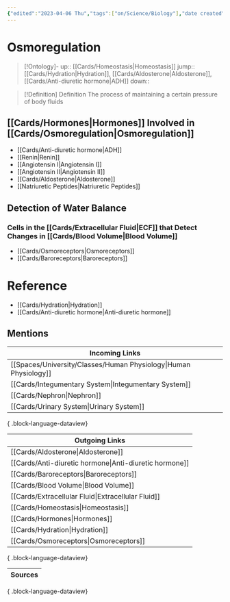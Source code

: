 ```yaml
---
{"edited":"2023-04-06 Thu","tags":["on/Science/Biology"],"date created":"2022-04-13 Wed","dg-publish":true,"permalink":"/cards/osmoregulation/","dgPassFrontmatter":true}
---
```


# Osmoregulation

> [!Ontology]-
> up:: [[Cards/Homeostasis\|Homeostasis]]
> jump:: [[Cards/Hydration\|Hydration]], [[Cards/Aldosterone\|Aldosterone]], [[Cards/Anti-diuretic hormone\|ADH]]
> down:: 

> [!Definition] Definition
> The process of maintaining a certain pressure of body fluids

## [[Cards/Hormones\|Hormones]] Involved in [[Cards/Osmoregulation\|Osmoregulation]]
- [[Cards/Anti-diuretic hormone\|ADH]]
- [[Renin\|Renin]]
- [[Angiotensin I\|Angiotensin I]]
- [[Angiotensin II\|Angiotensin II]]
- [[Cards/Aldosterone\|Aldosterone]]
- [[Natriuretic Peptides\|Natriuretic Peptides]]
## Detection of Water Balance

### Cells in the [[Cards/Extracellular Fluid\|ECF]] that Detect Changes in [[Cards/Blood Volume\|Blood Volume]]
- [[Cards/Osmoreceptors\|Osmoreceptors]]
- [[Cards/Baroreceptors\|Baroreceptors]]
# Reference
- [[Cards/Hydration\|Hydration]]
- [[Cards/Anti-diuretic hormone\|Anti-diuretic hormone]]

## Mentions
| Incoming Links                                                      |
| ------------------------------------------------------------------- |
| [[Spaces/University/Classes/Human Physiology\|Human Physiology]] |
| [[Cards/Integumentary System\|Integumentary System]]             |
| [[Cards/Nephron\|Nephron]]                                       |
| [[Cards/Urinary System\|Urinary System]]                         |

{ .block-language-dataview}

| Outgoing Links                                            |
| --------------------------------------------------------- |
| [[Cards/Aldosterone\|Aldosterone]]                     |
| [[Cards/Anti-diuretic hormone\|Anti-diuretic hormone]] |
| [[Cards/Baroreceptors\|Baroreceptors]]                 |
| [[Cards/Blood Volume\|Blood Volume]]                   |
| [[Cards/Extracellular Fluid\|Extracellular Fluid]]     |
| [[Cards/Homeostasis\|Homeostasis]]                     |
| [[Cards/Hormones\|Hormones]]                           |
| [[Cards/Hydration\|Hydration]]                         |
| [[Cards/Osmoreceptors\|Osmoreceptors]]                 |

{ .block-language-dataview}

| Sources |
| ------- |

{ .block-language-dataview}